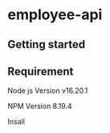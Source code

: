 # employee-api

## Getting started

## Requirement 

Node js Version
v16.20.1

NPM Version
8.19.4

Insall